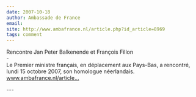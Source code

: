 ```yaml
---
date: 2007-10-18
author: Ambassade de France
email: 
site: http://www.ambafrance.nl/article.php?id_article=8969
tags: comment
---
```


<p>Rencontre Jan Peter Balkenende et François Fillon<br />
-<br />
Le Premier ministre français, en déplacement aux Pays-Bas, a rencontré, lundi 15 octobre 2007, son homologue néerlandais.<br />
<a href="http://www.ambafrance.nl/article.php?id_article=8969" title="http://www.ambafrance.nl/article.php?id_article=8969" rel="nofollow">www.ambafrance.nl/article...</a></p>
---